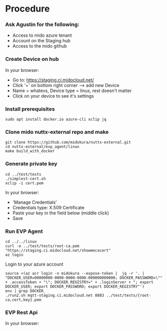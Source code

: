 # Procedure

### Ask Agustin for the following:

* Access to mido azure tenant
* Account on the Staging hub
* Access to the mido github


### Create Device on hub

In your browser:
* Go to: https://staging.ci.midocloud.net/
* Click '+' on bottom right corner --> add new Device
* Name = whatevs, Device type = linux, rest doesn't matter
* Click on your device to see it's settings


### Install prerequisites

```
sudo apt install docker.io azure-cli xclip jq 
```


### Clone mido nuttx-external repo and make

```
git clone https://github.com/midokura/nuttx-external.git
cd nuttx-external/evp_agent/linux
make build_with_docker
```


### Generate private key

```
cd ../test/tests
./simplest-cert.sh
xclip -i cert.pem
```
In your browser:
* 'Manage Credentials'
* Credentials type: X.509 Certificate
* Paste your key in the field below (middle click)
* Save


### Run EVP Agent

``` 
cd ../../linux
curl -o ../test/tests/root-ca.pem "https://staging.ci.midocloud.net/showmecacert"
az login
```
Login to your azure account
```
source <(az acr login -n midokura --expose-token |  jq -r '. | "DOCKER_USER=00000000-0000-0000-0000-000000000000; DOCKER_PASSWORD=\"" + .accessToken + "\"; DOCKER_REGISTRY=" + .loginServer + "; export DOCKER_USER; export DOCKER_PASSWORD; export DOCKER_REGISTRY"')
env | grep DOCKER_
./run2.sh mqtt-staging.ci.midocloud.net 8883 ../test/tests/{root-ca,cert,key}.pem
```


### EVP Rest Api

In your browser:

